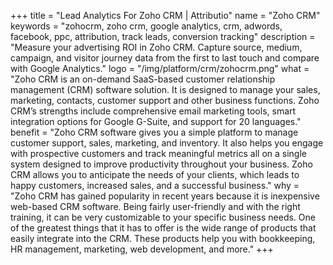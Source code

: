 +++
title = "Lead Analytics For Zoho CRM | Attributio"
name = "Zoho CRM"
keywords = "zohocrm, zoho crm, google analytics, crm, adwords, facebook, ppc, attribution, track leads, conversion tracking"
description = "Measure your advertising ROI in Zoho CRM. Capture source, medium, campaign, and visitor journey data from the first to last touch and compare with Google Analytics."
logo = "/img/platform/crm/zohocrm.png"
what = "Zoho CRM is an on-demand SaaS-based customer relationship management (CRM) software solution. It is designed to manage your sales, marketing, contacts, customer support and other business functions. Zoho CRM’s strengths include comprehensive email marketing tools, smart integration options for Google G-Suite, and support for 20 languages."
benefit = "Zoho CRM software gives you a simple platform to manage customer support, sales, marketing, and inventory. It also helps you engage with prospective customers and track meaningful metrics all on a single system designed to improve productivity throughout your business. Zoho CRM  allows you to anticipate the needs of your clients, which leads to happy customers, increased sales, and a successful business."
why = "Zoho CRM has gained popularity in recent years because it is inexpensive web-based CRM software. Being fairly user-friendly and with the right training, it can be very customizable to your specific business needs. One of the greatest things that it has to offer is the wide range of products that easily integrate into the CRM. These products help you with bookkeeping, HR management, marketing, web development, and more."
+++

